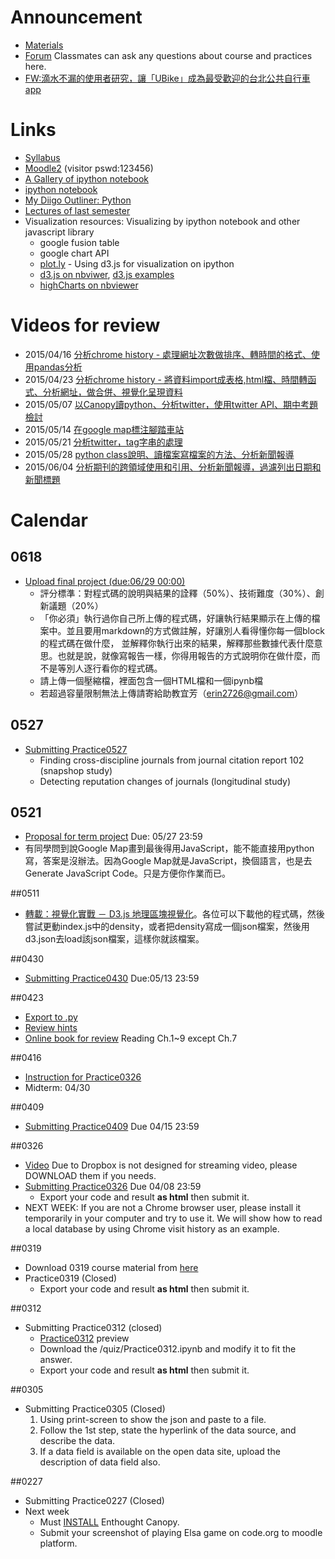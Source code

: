 # Announcement
* [Materials](http://nbviewer.ipython.org/github/jirlong/pss2015/tree/master/)
* [Forum](https://groups.google.com/d/forum/ntnu_pss) Classmates can ask any questions about course and practices here.
* [FW:滴水不漏的使用者研究，讓「UBike」成為最受歡迎的台北公共自行車 app](http://www.inside.com.tw/2015/04/02/ubike-app-user-research)

# Links
* [Syllabus](https://docs.google.com/document/d/1Ff4Bzufrc-kw40OQmUQsSwE5cPKdQH3e0Uh4VL_E9Fo/edit?usp=sharing)
* [Moodle2](http://moodle2.ntnu.edu.tw) (visitor pswd:123456)
* [A Gallery of ipython notebook](https://github.com/ipython/ipython/wiki/A-gallery-of-interesting-IPython-Notebooks#pandas-for-data-analysis)
* [ipython notebook](http://nbviewer.ipython.org/github/ipython/ipython/tree/1.x/examples/notebooks/)
* [My Diigo Outliner: Python](https://www.diigo.com/outliner/1q0y6n/python?key=m0q5lam5b6)
* [Lectures of last semester](https://www.dropbox.com/sh/ze5myvqryhygucr/AAAHptjsqkGDCNhB1POyorN0a?dl=0)
* Visualization resources: Visualizing by ipython notebook and other javascript library
	* google fusion table
	* google chart API
	* [plot.ly](https://plot.ly/) - Using d3.js for visualization on ipython
	* [d3.js on nbviwer](http://nbviewer.ipython.org/github/fperez/talk-strata-sc2014/blob/master/d3%20in%20the%20notebook.ipynb), [d3.js examples](http://biovisualize.github.io/d3visualization/)
	* [highCharts on nbviewer](http://nbviewer.ipython.org/github/gtnx/pandas-highcharts/blob/master/example.ipynb)

# Videos for review
* 2015/04/16 [分析chrome history - 處理網址次數做排序、轉時間的格式、使用pandas分析](https://icloud.itc.ntnu.edu.tw/navigate/s/C39C87F037374E8C8F747FE697CAE56FVQY)
* 2015/04/23 [分析chrome history - 將資料import成表格,html檔、時間轉函式、分析網址，做合併、視覺化呈現資料](https://icloud.itc.ntnu.edu.tw/navigate/s/C61297CC31204A2D85A59CDE43209DE3VQY)
* 2015/05/07 [以Canopy讀python、分析twitter，使用twitter API、期中考題檢討](https://icloud.itc.ntnu.edu.tw/navigate/s/CF4E9FB155C042F7A8B85BDBBD9A3D2AVQY)
* 2015/05/14 [在google map標注腳踏車站](https://icloud.itc.ntnu.edu.tw/navigate/s/7F85A28B480E45E68798FC1003C0D90EVQY)
* 2015/05/21 [分析twitter，tag字串的處理](https://icloud.itc.ntnu.edu.tw/navigate/s/EA5D3D769CCB49B2B95BC4BC98AC6DCCVQY)
* 2015/05/28 [python class說明、讀檔案寫檔案的方法、分析新聞報導](https://icloud.itc.ntnu.edu.tw/navigate/s/BAB9F4D635804002A9BAC0BBF8790913VQY)
* 2015/06/04 [分析期刊的跨領域使用和引用、分析新聞報導，過濾列出日期和新聞標題](https://icloud.itc.ntnu.edu.tw/navigate/s/1C0311F62DCB4EDD8B40226CFEBE0B5EVQY)

# Calendar

## 0618
* [Upload final project (due:06/29 00:00)](http://form.jotform.me/form/51677090397465)
	* 評分標準：對程式碼的說明與結果的詮釋（50%）、技術難度（30%）、創新議題（20%）
	* 「你必須」執行過你自己所上傳的程式碼，好讓執行結果顯示在上傳的檔案中。並且要用markdown的方式做註解，好讓別人看得懂你每一個block的程式碼在做什麼，
	並解釋你執行出來的結果，解釋那些數據代表什麼意思。也就是說，就像寫報告一樣，你得用報告的方式說明你在做什麼，而不是等別人逐行看你的程式碼。
	* 請上傳一個壓縮檔，裡面包含一個HTML檔和一個ipynb檔
	* 若超過容量限制無法上傳請寄給助教宜芳（erin2726@gmail.com）

## 0527
* [Submitting Practice0527](http://form.jotform.me/form/51512058243447)
	* Finding cross-discipline journals from journal citation report 102 (snapshop study)
	* Detecting reputation changes of journals (longitudinal study)

## 0521
* [Proposal for term project](http://form.jotform.me/form/51384614243452) Due: 05/27 23:59
* 有同學問到說Google Map畫到最後得用JavaScript，能不能直接用python寫，答案是沒辦法。因為Google Map就是JavaScript，換個語言，也是去Generate JavaScript Code。只是方便你作業而已。

##0511
* [轉載：視覺化實戰 － D3.js 地理區塊視覺化](http://blog.infographics.tw/2015/04/visualize-geographics-with-d3js/)。各位可以下載他的程式碼，然後嘗試更動index.js中的density，或者把density寫成一個json檔案，然後用d3.json去load該json檔案，這樣你就該檔案。

##0430
* [Submitting Practice0430](http://form.jotform.me/form/51178232360449) Due:05/13 23:59

##0423
* [Export to .py](https://www.evernote.com/l/ABGj3WVuHxRHF62e1IM5ks3z22tyorTYVJw)
* [Review hints](https://www.evernote.com/l/ABFHT5lh4MpMPJqx3qcvhVCFPT-ggDxlxbw)
* [Online book for review](http://www.pythonlearn.com/book.php) Reading Ch.1~9 except Ch.7

##0416
* [Instruction for Practice0326](https://icloud.itc.ntnu.edu.tw/navigate/s/A72A05E0C71C4A7083A2C49893D1580AVQY)
* Midterm: 04/30

##0409
* [Submitting Practice0409](http://form.jotform.me/form/50975309851463) Due 04/15 23:59

##0326
* [Video](https://www.dropbox.com/sh/q41les5hn11anv2/AAAb59rl9nNgGRTlz0sovy24a?lst) Due to Dropbox is not designed for streaming video, please DOWNLOAD them if you needs.
* [Submitting Practice0326](http://form.jotform.me/form/50843640666459) Due 04/08 23:59
	* Export your code and result __as html__ then submit it.
* NEXT WEEK: If you are not a Chrome browser user, please install it temporarily in your computer and try to use it. We will show how to read a local database by using Chrome visit history as an example.

##0319
* Download 0319 course material from [here](https://www.dropbox.com/s/6o108e07niednxe/Practice0319.zip?dl=0)
* Practice0319 (Closed)
	* Export your code and result __as html__ then submit it.

##0312
* Submitting Practice0312 (closed)
	* [Practice0312](http://nbviewer.ipython.org/github/jirlong/pss2015/blob/master/quiz/Practice0312.ipynb) preview
	* Download the /quiz/Practice0312.ipynb and modify it to fit the answer.
	* Export your code and result __as html__ then submit it.

##0305
* Submitting Practice0305 (Closed)
	1. Using print-screen to show the json and paste to a file.
	2. Follow the 1st step, state the hyperlink of the data source, and describe the data.
	3. If a data field is available on the open data site, upload the description of data field also.

##0227
* Submitting Practice0227 (Closed)
* Next week
	* Must [INSTALL](https://github.com/jirlong/pss2015/blob/master/Lectures/C1-InstallingDevelopmentEnvironments.pdf) Enthought Canopy.
	* Submit your screenshot of playing Elsa game on code.org to moodle platform.

